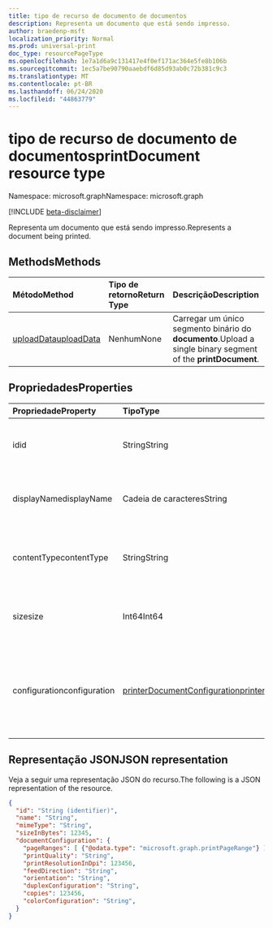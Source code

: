```yaml
---
title: tipo de recurso de documento de documentos
description: Representa um documento que está sendo impresso.
author: braedenp-msft
localization_priority: Normal
ms.prod: universal-print
doc_type: resourcePageType
ms.openlocfilehash: 1e7a1d6a9c131417e4f0ef171ac364e5fe8b106b
ms.sourcegitcommit: 1ec5a7be90790aaebdf6d85d93ab0c72b381c9c3
ms.translationtype: MT
ms.contentlocale: pt-BR
ms.lasthandoff: 06/24/2020
ms.locfileid: "44863779"
---
```

# <a name="printdocument-resource-type"></a><span data-ttu-id="576c7-103">tipo de recurso de documento de documentos</span><span class="sxs-lookup"><span data-stu-id="576c7-103">printDocument resource type</span></span>

<span data-ttu-id="576c7-104">Namespace: microsoft.graph</span><span class="sxs-lookup"><span data-stu-id="576c7-104">Namespace: microsoft.graph</span></span>

[!INCLUDE [beta-disclaimer](../../includes/beta-disclaimer.md)]

<span data-ttu-id="576c7-105">Representa um documento que está sendo impresso.</span><span class="sxs-lookup"><span data-stu-id="576c7-105">Represents a document being printed.</span></span>

## <a name="methods"></a><span data-ttu-id="576c7-106">Methods</span><span class="sxs-lookup"><span data-stu-id="576c7-106">Methods</span></span>

| <span data-ttu-id="576c7-107">Método</span><span class="sxs-lookup"><span data-stu-id="576c7-107">Method</span></span>       | <span data-ttu-id="576c7-108">Tipo de retorno</span><span class="sxs-lookup"><span data-stu-id="576c7-108">Return Type</span></span> | <span data-ttu-id="576c7-109">Descrição</span><span class="sxs-lookup"><span data-stu-id="576c7-109">Description</span></span> |
|:-------------|:------------|:------------|
| [<span data-ttu-id="576c7-110">uploadData</span><span class="sxs-lookup"><span data-stu-id="576c7-110">uploadData</span></span>](../api/printdocument-uploaddata.md) | <span data-ttu-id="576c7-111">Nenhum</span><span class="sxs-lookup"><span data-stu-id="576c7-111">None</span></span> | <span data-ttu-id="576c7-112">Carregar um único segmento binário do **documento**.</span><span class="sxs-lookup"><span data-stu-id="576c7-112">Upload a single binary segment of the **printDocument**.</span></span> |

## <a name="properties"></a><span data-ttu-id="576c7-113">Propriedades</span><span class="sxs-lookup"><span data-stu-id="576c7-113">Properties</span></span>
| <span data-ttu-id="576c7-114">Propriedade</span><span class="sxs-lookup"><span data-stu-id="576c7-114">Property</span></span>     | <span data-ttu-id="576c7-115">Tipo</span><span class="sxs-lookup"><span data-stu-id="576c7-115">Type</span></span>        | <span data-ttu-id="576c7-116">Descrição</span><span class="sxs-lookup"><span data-stu-id="576c7-116">Description</span></span> |
|:-------------|:------------|:------------|
|<span data-ttu-id="576c7-117">id</span><span class="sxs-lookup"><span data-stu-id="576c7-117">id</span></span>|<span data-ttu-id="576c7-118">String</span><span class="sxs-lookup"><span data-stu-id="576c7-118">String</span></span>|<span data-ttu-id="576c7-119">O identificador do documento.</span><span class="sxs-lookup"><span data-stu-id="576c7-119">The document's identifier.</span></span> <span data-ttu-id="576c7-120">Somente leitura.</span><span class="sxs-lookup"><span data-stu-id="576c7-120">Read-only.</span></span>|
|<span data-ttu-id="576c7-121">displayName</span><span class="sxs-lookup"><span data-stu-id="576c7-121">displayName</span></span>|<span data-ttu-id="576c7-122">Cadeia de caracteres</span><span class="sxs-lookup"><span data-stu-id="576c7-122">String</span></span>|<span data-ttu-id="576c7-123">O nome do documento.</span><span class="sxs-lookup"><span data-stu-id="576c7-123">The document's name.</span></span> <span data-ttu-id="576c7-124">Somente leitura.</span><span class="sxs-lookup"><span data-stu-id="576c7-124">Read-only.</span></span>|
|<span data-ttu-id="576c7-125">contentType</span><span class="sxs-lookup"><span data-stu-id="576c7-125">contentType</span></span>|<span data-ttu-id="576c7-126">String</span><span class="sxs-lookup"><span data-stu-id="576c7-126">String</span></span>|<span data-ttu-id="576c7-127">O tipo de conteúdo do documento (MIME).</span><span class="sxs-lookup"><span data-stu-id="576c7-127">The document's content (MIME) type.</span></span> <span data-ttu-id="576c7-128">Somente leitura.</span><span class="sxs-lookup"><span data-stu-id="576c7-128">Read-only.</span></span>|
|<span data-ttu-id="576c7-129">size</span><span class="sxs-lookup"><span data-stu-id="576c7-129">size</span></span>|<span data-ttu-id="576c7-130">Int64</span><span class="sxs-lookup"><span data-stu-id="576c7-130">Int64</span></span>|<span data-ttu-id="576c7-131">O tamanho do documento em bytes.</span><span class="sxs-lookup"><span data-stu-id="576c7-131">The document's size in bytes.</span></span> <span data-ttu-id="576c7-132">Somente leitura.</span><span class="sxs-lookup"><span data-stu-id="576c7-132">Read-only.</span></span>|
|<span data-ttu-id="576c7-133">configuration</span><span class="sxs-lookup"><span data-stu-id="576c7-133">configuration</span></span>|[<span data-ttu-id="576c7-134">printerDocumentConfiguration</span><span class="sxs-lookup"><span data-stu-id="576c7-134">printerDocumentConfiguration</span></span>](printerdocumentconfiguration.md) |<span data-ttu-id="576c7-135">Um grupo de configurações que uma impressora deve usar para imprimir um documento.</span><span class="sxs-lookup"><span data-stu-id="576c7-135">A group of settings that a printer should use to print a document.</span></span> <span data-ttu-id="576c7-136">Somente leitura.</span><span class="sxs-lookup"><span data-stu-id="576c7-136">Read-only.</span></span>|

## <a name="json-representation"></a><span data-ttu-id="576c7-137">Representação JSON</span><span class="sxs-lookup"><span data-stu-id="576c7-137">JSON representation</span></span>

<span data-ttu-id="576c7-138">Veja a seguir uma representação JSON do recurso.</span><span class="sxs-lookup"><span data-stu-id="576c7-138">The following is a JSON representation of the resource.</span></span>

<!-- {
  "blockType": "resource",
  "optionalProperties": [

  ],
  "@odata.type": "microsoft.graph.printDocument"
}-->

```json
{
  "id": "String (identifier)",
  "name": "String",
  "mimeType": "String",
  "sizeInBytes": 12345,
  "documentConfiguration": {
    "pageRanges": [ {"@odata.type": "microsoft.graph.printPageRange"} ],
    "printQuality": "String",
    "printResolutionInDpi": 123456,
    "feedDirection": "String",
    "orientation": "String",
    "duplexConfiguration": "String",
    "copies": 123456,
    "colorConfiguration": "String",
  }
}

```
